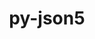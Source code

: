 ---
title: "py-json5"
layout: cache
categories: [package, v0.18.0]
meta: {"versions": ["0.9.6"], "compilers": ["gcc@=7.5.0"], "oss": ["ubuntu18.04"], "platforms": ["linux"], "targets": ["x86_64"], "stacks": ["data-vis-sdk", "e4s", "root"], "num_specs": 2, "num_specs_by_stack": {"data-vis-sdk": 1, "root": 2, "e4s": 1}}
spec_details: [{"hash": "sw74ueqnfctllah4t2x7d6kzwdmrryaq", "compiler": "gcc@=7.5.0", "versions": ["0.9.6"], "os": "ubuntu18.04", "platform": "linux", "target": "x86_64", "variants": [], "stacks": ["data-vis-sdk", "root"], "size": "-", "tarball": "https://binaries.spack.io/releases/v0.18.0/build_cache/linux-ubuntu18.04-x86_64/gcc-7.5.0/py-json5-0.9.6/linux-ubuntu18.04-x86_64-gcc-7.5.0-py-json5-0.9.6-sw74ueqnfctllah4t2x7d6kzwdmrryaq.spack"}, {"hash": "rmefbxhye7nlqzx4eqefxzfsi7u5stpj", "compiler": "gcc@=7.5.0", "versions": ["0.9.6"], "os": "ubuntu18.04", "platform": "linux", "target": "x86_64", "variants": [], "stacks": ["e4s", "root"], "size": "-", "tarball": "https://binaries.spack.io/releases/v0.18.0/build_cache/linux-ubuntu18.04-x86_64/gcc-7.5.0/py-json5-0.9.6/linux-ubuntu18.04-x86_64-gcc-7.5.0-py-json5-0.9.6-rmefbxhye7nlqzx4eqefxzfsi7u5stpj.spack"}]
---